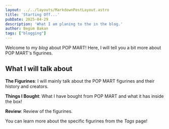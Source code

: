 ```yaml
---
layout: ../../layouts/MarkdownPostLayout.astro
title: 'Starting Off...'
pubDate: 2025-04-29
description: 'What I am planing to the in the blog.'
author: Begüm Bakan
tags: ["blogging"]
---
```

Welcome to my _blog_ about POP MART! Here, I will tell you a bit more about POP MART's figurines.

## What I will talk about

**The Figurines**: I will mainly talk about the POP MART figurines and their history and creators.

**Things I Bought**: What I have bought from POP MART and what it has inside the box!

**Review**: Review of the figurines.

You can learn more about the specific figurines from the _Tags_ page!